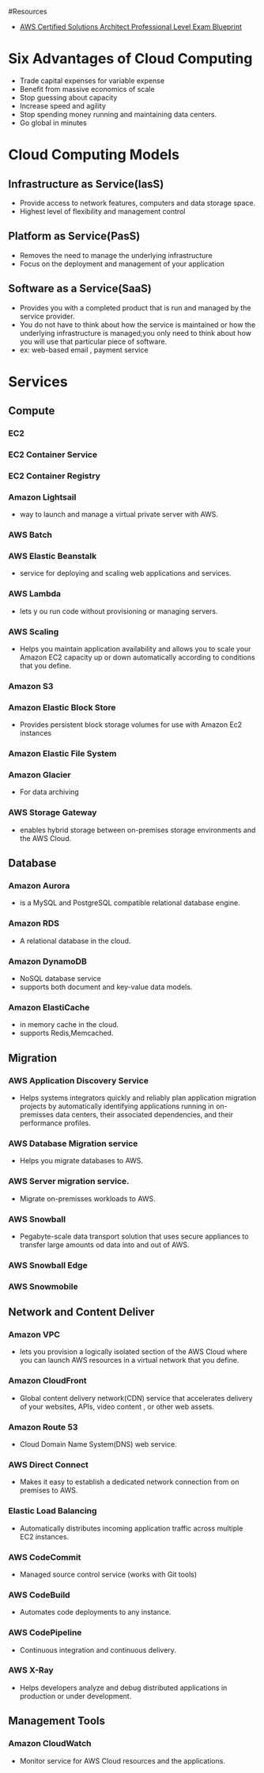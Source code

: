 #Resources
* [AWS Certified Solutions Architect Professional Level Exam Blueprint](https://d0.awsstatic.com/Train%20%26%20Cert/docs/AWS_certified_solutions_architect_professional_blueprint.pdf)

# Six Advantages of Cloud Computing
* Trade capital expenses for variable expense
* Benefit from massive economics of scale
* Stop guessing about capacity
* Increase speed and agility
* Stop spending money running and maintaining data centers.
* Go global in minutes

# Cloud Computing Models
## Infrastructure as Service(__IasS__)
* Provide access to network features, computers and data storage space.
* Highest level of flexibility and management control

## Platform as Service(__PasS__)
* Removes the need to manage the underlying infrastructure
* Focus on the deployment and management of your application

## Software as a Service(__SaaS__)
* Provides you with a completed product that is run and managed by the service provider.
* You do not have to think about how the service is maintained or how the  underlying infrastructure is managed;you only need to think about how you will use that particular piece of software.
* ex: web-based email , payment service

# Services
## Compute
### EC2
### EC2 Container Service
### EC2 Container Registry
### Amazon Lightsail
* way to launch and manage a virtual private server with AWS.
### AWS Batch
### AWS Elastic Beanstalk
* service for deploying and scaling web applications and services.
### AWS Lambda
* lets y ou run code without provisioning or managing servers.
### AWS Scaling
* Helps you maintain application availability and allows you to scale your Amazon EC2 capacity up or down automatically according to conditions that you define.
### Amazon S3
### Amazon Elastic Block Store
* Provides persistent block storage volumes for use with Amazon Ec2 instances 
### Amazon Elastic File System
### Amazon Glacier
* For data archiving
### AWS Storage Gateway
* enables hybrid storage between on-premises storage environments and the AWS Cloud.

## Database
### Amazon Aurora
* is a MySQL and PostgreSQL compatible relational database engine.
### Amazon RDS
* A relational database in the cloud.
### Amazon DynamoDB
* NoSQL database service
* supports both document and key-value data models.
### Amazon ElastiCache
* in memory cache in the cloud.
* supports Redis,Memcached.

## Migration
### AWS Application Discovery Service
* Helps systems integrators quickly and reliably plan application migration projects by automatically identifying applications running in on-premisses data centers, their associated dependencies, and their performance profiles.
### AWS Database Migration service
* Helps you migrate databases to AWS.
### AWS Server migration service.
* Migrate on-premisses workloads to AWS.
### AWS Snowball
* Pegabyte-scale data transport solution that uses secure appliances to transfer large amounts od data into and out of AWS. 
### AWS Snowball Edge
### AWS Snowmobile

## Network and Content Deliver
### Amazon VPC
* lets you provision a logically isolated section of the AWS Cloud where you can launch AWS resources in a virtual network that you define.
### Amazon CloudFront
* Global content delivery network(CDN) service that accelerates delivery of your websites, APIs, video content , or other web assets.
### Amazon Route 53
* Cloud Domain Name System(DNS) web service.
### AWS Direct Connect
* Makes it easy to establish a dedicated network connection from on premises to AWS.
### Elastic Load Balancing
* Automatically distributes incoming application traffic across multiple EC2 instances.
### AWS CodeCommit
* Managed source control service  (works with Git tools)
### AWS CodeBuild
* Automates code deployments to any instance.
### AWS CodePipeline
* Continuous integration and continuous delivery.
### AWS X-Ray
* Helps developers analyze and debug distributed applications in production or under development.

## Management Tools
### Amazon CloudWatch
* Monitor service for AWS Cloud resources and the applications.




